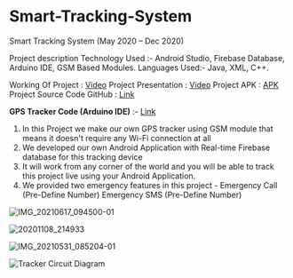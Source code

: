 # Smart-Tracking-System

Smart Tracking System
(May 2020 – Dec 2020)

Project description
Technology Used :- Android Studio, Firebase Database, Arduino IDE, GSM Based Modules.
Languages Used:- Java, XML, C++.

Working Of Project :
[Video](https://drive.google.com/file/d/1OzH9HdQrvWBm4e4w28cQzkzu01S_Wkde/view?usp=sharing)
Project Presentation :
[Video](https://drive.google.com/file/d/1R2nIUEXuAZnnRlaE7SPKsvmAyo2t4olP/view?usp=sharing)
Project APK :
[APK](https://drive.google.com/file/d/1E2UNl3iqYIQ8XE0Ty3hQj28Ayqm2Qzko/view?usp=sharing)
Project Source Code GitHub :
[Link](https://github.com/sanketsupekar/Smart-Tracking-System)

**GPS Tracker Code (Arduino IDE)** :- [Link](https://github.com/sanketsupekar/Smart-Tracking-System/blob/master/GPS_Tracker_with_Call_SMS.ino)

1. In this Project we make our own GPS tracker using GSM module that means it doesn't require any Wi-Fi connection at all
2. We developed our own Android Application with Real-time Firebase database for this tracking device
3. It will work from any corner of the world and you will be able to track this project live using your Android Application.
4. We provided two emergency features in this project -
Emergency Call (Pre-Define Number)
Emergency SMS (Pre-Define Number) 
 
![IMG_20210617_094500-01](https://user-images.githubusercontent.com/72608053/139574296-349b8619-48f3-4da2-847d-b3fc22b4d73a.jpeg)

![20201108_214933](https://user-images.githubusercontent.com/72608053/139574715-24b54dc4-7f59-4315-9323-e97f13b21b4b.jpg)

![IMG_20210531_085204-01](https://user-images.githubusercontent.com/72608053/139574721-6550d442-a744-4af7-838a-cd7919c692de.jpeg)


![Tracker Circuit Diagram](https://user-images.githubusercontent.com/72608053/139574680-dd83301c-d7d4-43b1-a762-544d0f54b891.jpg)

